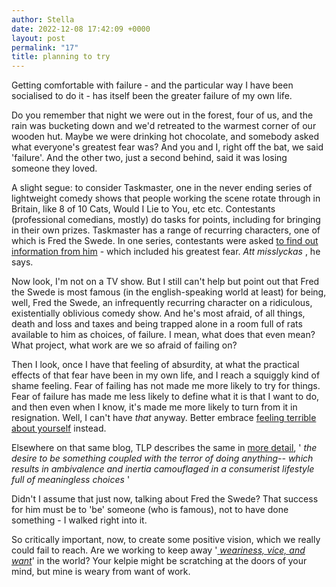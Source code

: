 ```yaml
---
author: Stella
date: 2022-12-08 17:42:09 +0000
layout: post
permalink: "17"
title: planning to try
---
```



Getting comfortable with failure - and the particular way I have been
socialised to do it - has itself been the greater failure of my own life.  

Do you remember that night we were out in the forest, four of us, and the rain
was bucketing down and we'd retreated to the warmest corner of our wooden hut.
Maybe we were drinking hot chocolate, and somebody asked what everyone's
greatest fear was? And you and I, right off the bat, we said 'failure'. And
the other two, just a second behind, said it was losing someone they loved.  

A slight segue: to consider Taskmaster, one in the never ending series of
lightweight comedy shows that people working the scene rotate through in
Britain, like 8 of 10 Cats, Would I Lie to You, etc etc. Contestants
(professional comedians, mostly) do tasks for points, including for bringing
in their own prizes. Taskmaster has a range of recurring characters, one of
which is Fred the Swede. In one series, contestants were asked [to find out
information from him](https://www.youtube.com/watch?v=GoTVEXiWypo "to find out
information from him") \- which included his greatest fear. _Att misslyckas_ ,
he says.  

Now look, I'm not on a TV show. But I still can't help but point out that Fred
the Swede is most famous (in the english-speaking world at least) for being,
well, Fred the Swede, an infrequently recurring character on a ridiculous,
existentially oblivious comedy show. And he's most afraid, of all things,
death and loss and taxes and being trapped alone in a room full of rats
available to him as choices, of failure. I mean, what does that even mean?
What project, what work are we so afraid of failing on?  

Then I look, once I have that feeling of absurdity, at what the practical
effects of that fear have been in my own life, and I reach a squiggly kind of
shame feeling. Fear of failing has not made me more likely to try for things.
Fear of failure has made me less likely to define what it is that I want to
do, and then even when I know, it's made me more likely to turn from it in
resignation. Well, I can't have _that_ anyway. Better embrace [feeling
terrible about yourself](https://thelastpsychiatrist.com/2012/06/amy_schumer_offers_you_a_look.html) instead.

Elsewhere on that same blog, TLP describes the same in [more
detail](https://thelastpsychiatrist.com/2012/01/couple_reveals_childs_gender_f.html
"more detail"), ' _the desire to be something coupled with the terror of doing
anything-- which results in ambivalence and inertia camouflaged in a
consumerist lifestyle full of meaningless choices_ '  

Didn't I assume that just now, talking about Fred the Swede? That success for
him must be to 'be' someone (who is famous), not to have done something - I
walked right into it.  

So critically important, now, to create some positive vision, which we really
could fail to reach. Are we working to keep away '[ _weariness, vice, and
want_](https://angst.blog/16 "weariness, vice and want")' in the world? Your
kelpie might be scratching at the doors of your mind, but mine is weary from
want of work.
